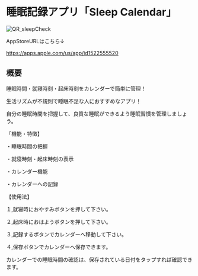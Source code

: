 # 睡眠記録アプリ「Sleep Calendar」

![QR_sleepCheck](https://user-images.githubusercontent.com/66693508/122871489-10654b00-d36a-11eb-9501-36808b793492.png)

AppStoreURLはこちら↓

https://apps.apple.com/us/app/id1522555520


## 概要

睡眠時間・就寝時刻・起床時刻をカレンダーで簡単に管理！

生活リズムが不規則で睡眠不足な人におすすめなアプリ！

自分の睡眠時間を把握して、良質な睡眠ができるよう睡眠習慣を管理しましょう。

「機能・特徴】

・睡眠時間の把握

・就寝時刻・起床時刻の表示

・カレンダー機能

・カレンダーへの記録


【使用法】

１,就寝時におやすみボタンを押して下さい。

２,起床時におはようボタンを押して下さい。

３,記録するボタンでカレンダーへ移動して下さい。

４,保存ボタンでカレンダーへ保存できます。

カレンダーでの睡眠時間の確認は、保存されている日付をタップすれば確認できます。



